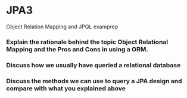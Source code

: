 # JPA3
Object Relation Mapping and JPQL examprep
### Explain the rationale behind the topic Object Relational Mapping and the Pros and Cons in using a ORM.
### Discuss how we usually have queried a relational database
### Discuss the methods we can use to query a JPA design and compare with what you explained above

